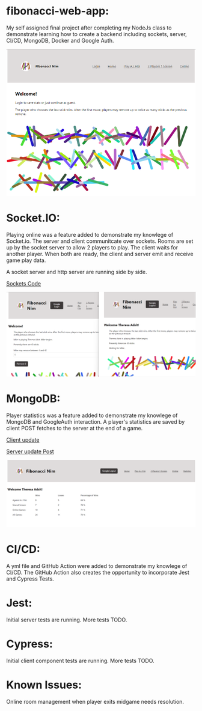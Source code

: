 # fibonacci-web-app:
My self assigned final project after completing my NodeJs class to demonstrate learning how to create a backend including sockets, server, CI/CD, MongoDB, Docker and Google Auth.

![Home Page Screen Shot](client/src/assets/screenshot.png)

# Socket.IO: 
Playing online was a feature added to demonstrate my knowlege of Socket.io.  The server and client communitcate over sockets. Rooms are set up by the socket server to allow 2 players to play. The client waits for another player. When both are ready, the client and server emit and receive game play data. 

A socket server and http server are running side by side. 

[Sockets Code](server/src/sockets.js)

![Online Game Screen Shot](client/src/assets/ScreenShot1.png)

# MongoDB:
Player statistics was a feature added to demonstrate my knowlege of MongoDB and GoogleAuth interaction. A player's statistics are saved by client POST fetches to the server at the end of a game.

[Client update](client/src/shared/updateStatistics.js)

[Server update Post](server/src/controllers/statController.js)

![Statistics Screen Shot](client/src/assets/ScreenShot2.png)

# CI/CD:
A yml file and GitHub Action were added to demonstrate my knowlege of CI/CD. The GitHub Action also creates the opportunity to incorporate Jest and Cypress Tests.

# Jest:
Initial server tests are running. More tests TODO.

# Cypress:
Initial client component tests are running. More tests TODO.

# Known Issues:
Online room management when player exits midgame needs resolution.
